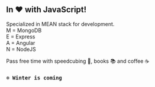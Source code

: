 ## In ❤️ with JavaScript!

Specialized in MEAN stack for development. <br>
M = MongoDB <br>
E = Express <br>
A = Angular <br>
N = NodeJS <br>

Pass free time with speedcubing 🧊, books 📚 and coffee ☕

### `❄️ Winter is coming`
